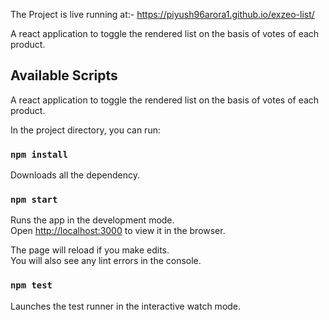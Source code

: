 
The Project is live running at:-  https://piyush96arora1.github.io/exzeo-list/

A react application to toggle the rendered list on the basis of votes of each product.

## Available Scripts

A react application to toggle the rendered list on the basis of votes of each product.

In the project directory, you can run:
### `npm install`

Downloads all the dependency.

### `npm start`

Runs the app in the development mode.<br>
Open [http://localhost:3000](http://localhost:3000) to view it in the browser.

The page will reload if you make edits.<br>
You will also see any lint errors in the console.

### `npm test`

Launches the test runner in the interactive watch mode.<br>


